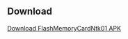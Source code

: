 

## Download

[Download FlashMemoryCardNtk01 APK](https://github.com/naratake23/FlashMemoryCardNtk01/blob/main/releaseGit/fmcntk4.apk)

